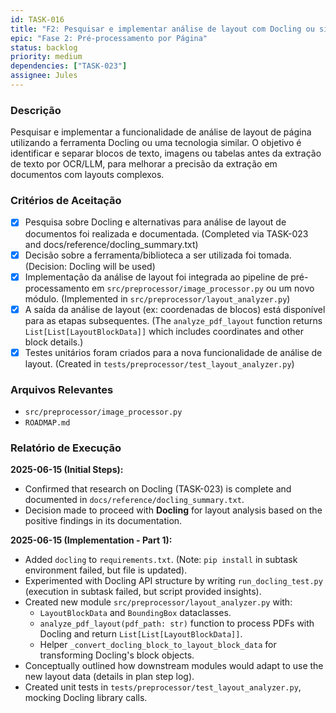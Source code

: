 ```yaml
---
id: TASK-016
title: "F2: Pesquisar e implementar análise de layout com Docling ou similar"
epic: "Fase 2: Pré-processamento por Página"
status: backlog
priority: medium
dependencies: ["TASK-023"]
assignee: Jules
---
```


### Descrição

Pesquisar e implementar a funcionalidade de análise de layout de página utilizando a ferramenta Docling ou uma tecnologia similar. O objetivo é identificar e separar blocos de texto, imagens ou tabelas antes da extração de texto por OCR/LLM, para melhorar a precisão da extração em documentos com layouts complexos.

### Critérios de Aceitação

- [x] Pesquisa sobre Docling e alternativas para análise de layout de documentos foi realizada e documentada. (Completed via TASK-023 and docs/reference/docling_summary.txt)
- [x] Decisão sobre a ferramenta/biblioteca a ser utilizada foi tomada. (Decision: Docling will be used)
- [x] Implementação da análise de layout foi integrada ao pipeline de pré-processamento em `src/preprocessor/image_processor.py` ou um novo módulo. (Implemented in `src/preprocessor/layout_analyzer.py`)
- [x] A saída da análise de layout (ex: coordenadas de blocos) está disponível para as etapas subsequentes. (The `analyze_pdf_layout` function returns `List[List[LayoutBlockData]]` which includes coordinates and other block details.)
- [x] Testes unitários foram criados para a nova funcionalidade de análise de layout. (Created in `tests/preprocessor/test_layout_analyzer.py`)

### Arquivos Relevantes

* `src/preprocessor/image_processor.py`
* `ROADMAP.md`

### Relatório de Execução

**2025-06-15 (Initial Steps):**
- Confirmed that research on Docling (TASK-023) is complete and documented in `docs/reference/docling_summary.txt`.
- Decision made to proceed with **Docling** for layout analysis based on the positive findings in its documentation.

**2025-06-15 (Implementation - Part 1):**
- Added `docling` to `requirements.txt`. (Note: `pip install` in subtask environment failed, but file is updated).
- Experimented with Docling API structure by writing `run_docling_test.py` (execution in subtask failed, but script provided insights).
- Created new module `src/preprocessor/layout_analyzer.py` with:
    - `LayoutBlockData` and `BoundingBox` dataclasses.
    - `analyze_pdf_layout(pdf_path: str)` function to process PDFs with Docling and return `List[List[LayoutBlockData]]`.
    - Helper `_convert_docling_block_to_layout_block_data` for transforming Docling's block objects.
- Conceptually outlined how downstream modules would adapt to use the new layout data (details in plan step log).
- Created unit tests in `tests/preprocessor/test_layout_analyzer.py`, mocking Docling library calls.
